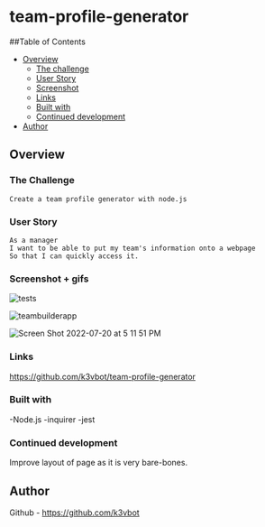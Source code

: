 # team-profile-generator

##Table of Contents
- [Overview](#overview)
  - [The challenge](#the-challenge)
  - [User Story](#user-story)
  - [Screenshot](#screenshot)
  - [Links](#links)
  - [Built with](#built-with)
  - [Continued development](#continued-development)
- [Author](#author)

## Overview

### The Challenge
```
Create a team profile generator with node.js
```

### User Story
```
As a manager 
I want to be able to put my team's information onto a webpage
So that I can quickly access it. 
```
### Screenshot + gifs


![tests](https://user-images.githubusercontent.com/102929793/180103293-7c93d0e6-a947-4794-857d-2877b4943d21.gif)

![teambuilderapp](https://user-images.githubusercontent.com/102929793/180103869-671cc91f-6785-415e-9c0e-95c8a8d9f9db.gif)


![Screen Shot 2022-07-20 at 5 11 51 PM](https://user-images.githubusercontent.com/102929793/180103505-6015fa16-f848-4cd6-b9c6-44fbc82675fd.png)

### Links
https://github.com/k3vbot/team-profile-generator

### Built with
-Node.js
-inquirer
-jest

### Continued development
Improve layout of page as it is very bare-bones. 

## Author
Github - https://github.com/k3vbot




